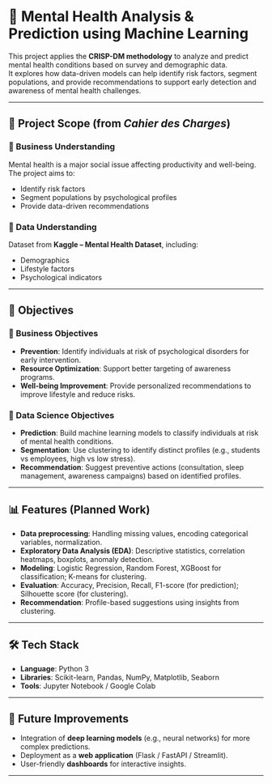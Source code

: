 # 🧠 Mental Health Analysis & Prediction using Machine Learning  

This project applies the **CRISP-DM methodology** to analyze and predict mental health conditions based on survey and demographic data.  
It explores how data-driven models can help identify risk factors, segment populations, and provide recommendations to support early detection and awareness of mental health challenges.  

---

## 📌 Project Scope (from *Cahier des Charges*)  

### 🔹 Business Understanding  
Mental health is a major social issue affecting productivity and well-being.  
The project aims to:  
- Identify risk factors  
- Segment populations by psychological profiles  
- Provide data-driven recommendations  

### 🔹 Data Understanding  
Dataset from **Kaggle – Mental Health Dataset**, including:  
- Demographics  
- Lifestyle factors  
- Psychological indicators  

---

## 🎯 Objectives  

### 🏢 Business Objectives  
- **Prevention**: Identify individuals at risk of psychological disorders for early intervention.  
- **Resource Optimization**: Support better targeting of awareness programs.  
- **Well-being Improvement**: Provide personalized recommendations to improve lifestyle and reduce risks.  

### 🤖 Data Science Objectives  
- **Prediction**: Build machine learning models to classify individuals at risk of mental health conditions.  
- **Segmentation**: Use clustering to identify distinct profiles (e.g., students vs employees, high vs low stress).  
- **Recommendation**: Suggest preventive actions (consultation, sleep management, awareness campaigns) based on identified profiles.  

---

## 📊 Features (Planned Work)  
- **Data preprocessing**: Handling missing values, encoding categorical variables, normalization.  
- **Exploratory Data Analysis (EDA)**: Descriptive statistics, correlation heatmaps, boxplots, anomaly detection.  
- **Modeling**: Logistic Regression, Random Forest, XGBoost for classification; K-means for clustering.  
- **Evaluation**: Accuracy, Precision, Recall, F1-score (for prediction); Silhouette score (for clustering).  
- **Recommendation**: Profile-based suggestions using insights from clustering.  

---

## 🛠️ Tech Stack  
- **Language**: Python 3  
- **Libraries**: Scikit-learn, Pandas, NumPy, Matplotlib, Seaborn  
- **Tools**: Jupyter Notebook / Google Colab  

---

## 🚀 Future Improvements  
- Integration of **deep learning models** (e.g., neural networks) for more complex predictions.  
- Deployment as a **web application** (Flask / FastAPI / Streamlit).  
- User-friendly **dashboards** for interactive insights.  

---
